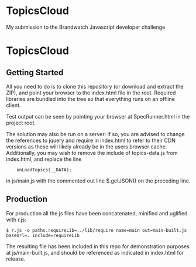 TopicsCloud
===========

My submission to the Brandwatch Javascript developer challenge


# TopicsCloud

## Getting Started

All you need to do is to clone this repository (or download and extract the ZIP), and point your browser to the index.html file in the root. Required libraries are bundled into the tree so that everything runs on an offline client.

Test output can be seen by pointing your browser at SpecRunner.html in the project root. 

The solution may also be run on a server: if so, you are advised to change the references to jquery and require in index.html to refer to their CDN versions as these will likely already be in the users browser cache. Additionally, you may wish to remove the include of topics-data.js from index.html, and replace the line

```
    onLoadTopics(__DATA);
```
in js/main.js with the commented out line $.getJSON() on the preceding line.

## Production

For production all the js files have been concatenated, minified and uglified with r.js:
```
$ r.js -o paths.requireLib=../lib/require name=main out=main-built.js baseUrl=. include=requireLib
```
The resulting file has been included in this repo for demonstration purposes at js/main-built.js, and should be referenced as indicated in index.html for release.
